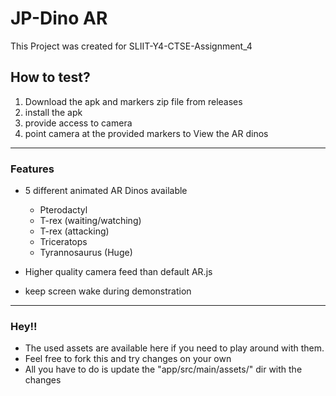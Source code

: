 # JP-Dino AR

This Project was created for SLIIT-Y4-CTSE-Assignment_4

## How to test?
1. Download the apk and markers zip file from releases
2. install the apk
3. provide access to camera
4. point camera at the provided markers to View the AR dinos

<hr />

### Features
- 5 different animated AR Dinos available
  - Pterodactyl
  - T-rex (waiting/watching)
  - T-rex (attacking)
  - Triceratops
  - Tyrannosaurus (Huge)

- Higher quality camera feed than default AR.js
- keep screen wake during demonstration

<hr />

### Hey!!
- The used assets are available here if you need to play around with them.
- Feel free to fork this and try changes on your own
- All you have to do is update the "app/src/main/assets/" dir with the changes
